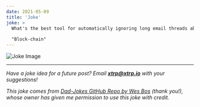 ```yaml
---
date: 2021-05-09
title: 'Joke'
joke: >
  What's the best tool for automatically ignoring long email threads about tech buzzwords?
  
  "Block-chain"
---
```


![Joke Image](https://private.xtrp.io/projects/DailyDeveloperJokes/public_image_server/images/5e1259a6b60d2.png)

---
*Have a joke idea for a future post? Email **[xtrp@xtrp.io](mailto:xtrp@xtrp.io)** with your suggestions!*

*This joke comes from [Dad-Jokes GitHub Repo by Wes Bos](https://github.com/wesbos/dad-jokes) (thank you!), whose owner has given me permission to use this joke with credit.*

<!-- 
Joke text:
What's the best tool for automatically ignoring long email threads about tech buzzwords?

"Block-chain"
 -->


